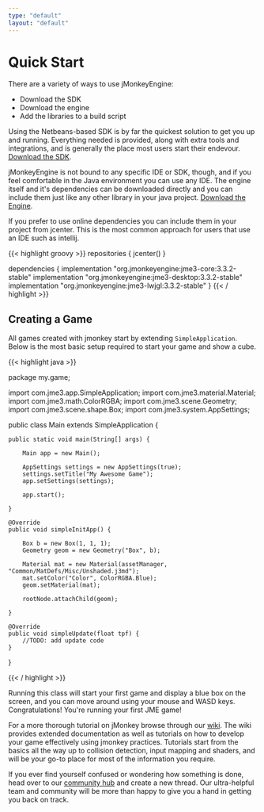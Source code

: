 ```yaml
---
type: "default"
layout: "default"
---
```


Quick Start
===

There are a variety of ways to use jMonkeyEngine:

* Download the SDK
* Download the engine
* Add the libraries to a build script

Using the Netbeans-based SDK is by far the quickest solution to get you up and running. Everything needed is provided, along with extra tools and integrations, and is generally the place most users start their endevour.
[Download the SDK](https://github.com/jMonkeyEngine/sdk/releases).

jMonkeyEngine is not bound to any specific IDE or SDK, though, and if you feel comfortable in the Java environment you can use any IDE. The engine itself and it's dependencies can be downloaded directly and you can include them just like any other library in your java project.
[Download the Engine](https://github.com/jMonkeyEngine/jmonkeyengine/releases).

If you prefer to use online dependencies you can include them in your project from jcenter. This is the most common approach for users that use an IDE such as intellij.

{{< highlight groovy >}}
repositories {
    jcenter()
}

dependencies {
    implementation "org.jmonkeyengine:jme3-core:3.3.2-stable"
    implementation "org.jmonkeyengine:jme3-desktop:3.3.2-stable"
    implementation "org.jmonkeyengine:jme3-lwjgl:3.3.2-stable" 
}
{{< / highlight >}}

Creating a Game
--

All games created with jmonkey start by extending `SimpleApplication`. Below is the most basic setup required to start your game and show a cube.

{{< highlight java >}}

package my.game;

import com.jme3.app.SimpleApplication;
import com.jme3.material.Material;
import com.jme3.math.ColorRGBA;
import com.jme3.scene.Geometry;
import com.jme3.scene.shape.Box;
import com.jme3.system.AppSettings;

public class Main extends SimpleApplication {

    public static void main(String[] args) {

        Main app = new Main();

        AppSettings settings = new AppSettings(true);
        settings.setTitle("My Awesome Game");
        app.setSettings(settings);

        app.start();

    }

    @Override
    public void simpleInitApp() {

        Box b = new Box(1, 1, 1);
        Geometry geom = new Geometry("Box", b);

        Material mat = new Material(assetManager, "Common/MatDefs/Misc/Unshaded.j3md");
        mat.setColor("Color", ColorRGBA.Blue);
        geom.setMaterial(mat);

        rootNode.attachChild(geom);

    }

    @Override
    public void simpleUpdate(float tpf) {
        //TODO: add update code
    }

}

{{< / highlight >}}

Running this class will start your first game and display a blue box on the screen, and you can move around using your mouse and WASD keys. Congratulations! You're running your first JME game!

For a more thorough tutorial on jMonkey browse through our [wiki](https://wiki.jmonkeyengine.org). The wiki provides extended documentation as well as tutorials on how to develop your game effectively using jmonkey practices. Tutorials start from the basics all the way up to collision detection, input mapping and shaders, and will be your go-to place for most of the information you require.

If you ever find yourself confused or wondering how something is done, head over to our [community hub](https://hub.jmonkeyengine.org) and create a new thread. Our ultra-helpful team and community will be more than happy to give you a hand in getting you back on track.
